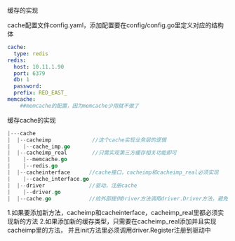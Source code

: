 缓存的实现

cache配置文件config.yaml，添加配置要在config/config.go里定义对应的结构体

```yaml
cache:
  type: redis
redis:
  host: 10.11.1.90
  port: 6379
  db: 1
  password: 
  prefix: RED_EAST_
memcache:
	##memcache的配置，因为memcache少用就不做了
```

缓存cache的实现

```go
|---cache
|  |--cacheimp             //这个cache实现业务层的逻辑
|    |--cache_imp.go
|  |--cacheimp_real        //只需实现第三方缓存相关功能即可
|    |--memcache.go        
|    |--redis.go
|  |--cacheinterface      //cache接口，cacheimp和cacheimp_real必须实现
|    |--cache_interface.go
|  |--driver              //驱动，注册cache
|    |--driver.go
|  |--cache.go            //给外部提供Driver方法调用driver.Driver方法，避免包重复
```

1.如果要添加新方法，cacheimp和cacheinterface，cacheimp_real里都必须实现新的方法
2.如果添加新的缓存类型，只需要在cacheimp_real添加并且实现cacheimp里的方法，
并且init方法里必须调用driver.Register注册到驱动中
